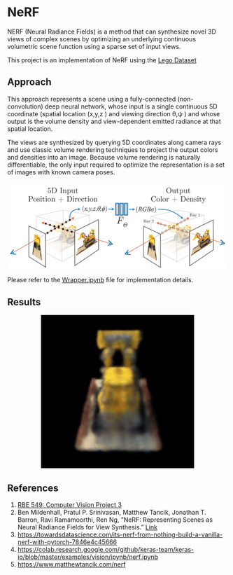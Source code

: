 ﻿# NeRF 

NERF (Neural Radiance Fields) is a method that can synthesize novel 3D views of complex scenes by optimizing an underlying continuous volumetric scene function using a sparse set of input views.

This project is an implementation of NeRF using the [Lego Dataset](https://drive.google.com/drive/folders/1lrDkQanWtTznf48FCaW5lX9ToRdNDF1a)

## Approach

This approach represents a scene using a fully-connected (non-convolution) deep neural network, whose input is a single continuous 5D coordinate (spatial location (x,y,z
) and viewing direction θ,ψ
) and whose output is the volume density and view-dependent emitted radiance at that spatial location.

The views are synthesized by querying 5D coordinates along camera rays and use classic volume rendering techniques to project the output colors and densities into an image. Because volume rendering is naturally differentiable, the only input required to optimize the representation is a set of images with known camera poses.




<p align="center">
  <img src="Assets\procedure.jpg" alt="procedure" width="500"/>
</p>

Please refer to the [Wrapper.ipynb](Wrapper.ipynb) file for implementation details.

## Results
<p align="center">
  <img src="Results\NeRF.gif" alt="NeRF" width="350"/>
</p>

## References
1. [RBE 549: Computer Vision Project 3](https://rbe549.github.io/fall2022/proj/p3/)
2.  Ben Mildenhall, Pratul P. Srinivasan, Matthew Tancik, Jonathan T.
Barron, Ravi Ramamoorthi, Ren Ng, ”NeRF: Representing Scenes as
Neural Radiance Fields for View Synthesis.” [Link](https://arxiv.org/abs/2003.08934)
3. https://towardsdatascience.com/its-nerf-from-nothing-build-a-vanilla-nerf-with-pytorch-7846e4c45666
4. https://colab.research.google.com/github/keras-team/keras-io/blob/master/examples/vision/ipynb/nerf.ipynb
5. https://www.matthewtancik.com/nerf








